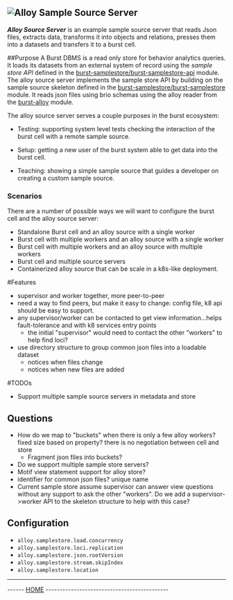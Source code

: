 ![Alloy Sample Source Server](../../../../../../../../../documentation/burst_h_small.png "")
--

___Alloy Source Server___ is an example sample source server that reads Json files, extracts data, transforms it into 
objects and relations, presses them into a datasets and transfers it to a burst cell.

##Purpose
A Burst DBMS is a read only store for behavior analytics queries.  It loads its datasets from an external system of record
using the _sample store API_ defined in the 
[burst-samplestore/burst-samplestore-api](../../../../../../../../../burst-samplestore/burst-samplestore-api/readme.md) module.  
The alloy source server implements the sample store API by building on the sample source skeleton defined in the
[burst-samplestore/burst-samplestore](../../../../../../../../../burst-samplestore/burst-samplesource/readme.md) module.
It reads json files using brio schemas using the alloy reader from the
[burst-alloy](../../../../../../../../../burst-alloy-testing/readme.md) module. 

The alloy source server serves a couple purposes in the burst ecosystem:

* Testing: supporting system level tests checking the interaction of the burst cell with a remote sample source.
  
* Setup: getting a new user of the burst system able to get data into the burst cell.
    
* Teaching: showing a simple sample source that guides a developer on creating a custom sample source.

### Scenarios
There are a number of possible ways we will want to configure the burst cell and the alloy source server:

* Standalone Burst cell and an alloy source with a single worker
* Burst cell with multiple workers and an alloy source with a single worker
* Burst cell with multiple workers and an alloy source with multiple workers
* Burst cell and multiple source servers
* Containerized alloy source that can be scale in a k8s-like deployment.

#Features
* supervisor and worker together, more peer-to-peer
* need a way to find peers, but make it easy to change:  config file, k8 api should be easy to support.
* any supervisor/worker can be contacted to get view information...helps fault-tolerance and with k8 services entry points
    * the initial "supervisor" would need to contact the other "workers" to help find loci?
* use directory structure to group common json files into a loadable dataset
    * notices when files change
    * notices when new files are added

#TODOs
* Support multiple sample source servers in metadata and store


## Questions
* How do we map to "buckets" when there is only a few alloy workers?  fixed size based on property?  there is no negotiation between
cell and store
  * Fragment json files into buckets?
* Do we support multiple sample store servers?
* Motif view statement support for alloy store?
* identifier for common json files?  unique name
* Current sample store assume supervisor can answer view questions without any support to ask the other "workers".  Do we add
  a supervisor->worker API to the skeleton structure to help with this case?

## Configuration

* `alloy.samplestore.load.concurrency`
* `alloy.samplestore.loci.replication`
* `alloy.samplestore.json.rootVersion`
* `alloy.samplestore.stream.skipIndex`
* `alloy.samplestore.location`





---
------ [HOME](../../../../../../../../../readme.md) --------------------------------------------
